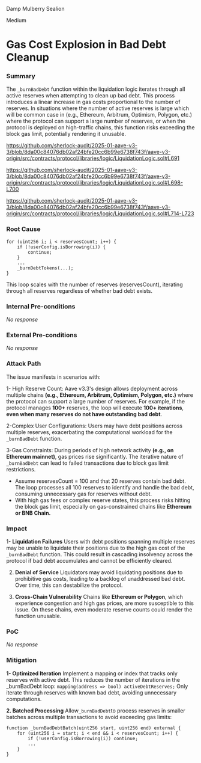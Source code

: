 Damp Mulberry Sealion

Medium

# Gas Cost Explosion in Bad Debt Cleanup

### Summary

The `_burnBadDebt` function within the liquidation logic iterates through all active reserves when attempting to clean up bad debt. This process introduces a linear increase in gas costs proportional to the number of reserves. In situations where the number of active reserves is large which will be common case in (e.g., Ethereum, Arbitrum, Optimism, Polygon, etc.) where the protocol can support a large number of reserves, or when the protocol is deployed on high-traffic chains, this function risks exceeding the block gas limit, potentially rendering it unusable.

https://github.com/sherlock-audit/2025-01-aave-v3-3/blob/8da00c84076db02af24bfe20cc6b99e6738f743f/aave-v3-origin/src/contracts/protocol/libraries/logic/LiquidationLogic.sol#L691

https://github.com/sherlock-audit/2025-01-aave-v3-3/blob/8da00c84076db02af24bfe20cc6b99e6738f743f/aave-v3-origin/src/contracts/protocol/libraries/logic/LiquidationLogic.sol#L698-L700

https://github.com/sherlock-audit/2025-01-aave-v3-3/blob/8da00c84076db02af24bfe20cc6b99e6738f743f/aave-v3-origin/src/contracts/protocol/libraries/logic/LiquidationLogic.sol#L714-L723





### Root Cause

```solidity
for (uint256 i; i < reservesCount; i++) {
    if (!userConfig.isBorrowing(i)) {
        continue;
    }
    ...
    _burnDebtTokens(...);
}

```

This loop scales with the number of reserves (reservesCount), iterating through all reserves regardless of whether bad debt exists.



### Internal Pre-conditions

_No response_

### External Pre-conditions

_No response_

### Attack Path

The issue manifests in scenarios with:

1- High Reserve Count: Aave v3.3's design allows deployment across multiple chains **(e.g., Ethereum, Arbitrum, Optimism, Polygon, etc.)** where the protocol can support a large number of reserves. For example, if the protocol manages **100+** reserves, the loop will execute **100+ iterations**, **even when many reserves do not have outstanding bad debt**.

2-Complex User Configurations: Users may have debt positions across multiple reserves, exacerbating the computational workload for the `_burnBadDebt` function.

3-Gas Constraints: During periods of high network activity **(e.g., on Ethereum mainnet)**, gas prices rise significantly. The iterative nature of `_burnBadDebt` can lead to failed transactions due to block gas limit restrictions.

- Assume reservesCount = 100 and that 20 reserves contain bad debt. The loop processes all 100 reserves to identify and handle the bad debt, consuming unnecessary gas for reserves without debt.
- With high gas fees or complex reserve states, this process risks hitting the block gas limit, especially on gas-constrained chains like **Ethereum or BNB Chain.**


### Impact

1- **Liquidation Failures**
Users with debt positions spanning multiple reserves may be unable to liquidate their positions due to the high gas cost of the` _burnBadDebt` function.
This could result in cascading insolvency across the protocol if bad debt accumulates and cannot be efficiently cleared.

2. **Denial of Service**
Liquidators may avoid liquidating positions due to prohibitive gas costs, leading to a backlog of unaddressed bad debt. Over time, this can destabilize the protocol.

3. **Cross-Chain Vulnerability**
Chains like **Ethereum or Polygon**, which experience congestion and high gas prices, are more susceptible to this issue. On these chains, even moderate reserve counts could render the function unusable.

### PoC

_No response_

### Mitigation

**1- Optimized Iteration**
Implement a mapping or index that tracks only reserves with active debt. This reduces the number of iterations in the _burnBadDebt loop:
`mapping(address => bool) activeDebtReserves;`
Only iterate through reserves with known bad debt, avoiding unnecessary computations.

**2. Batched Processing**
Allow` _burnBadDebt `to process reserves in smaller batches across multiple transactions to avoid exceeding gas limits:
```solidity
function _burnBadDebtBatch(uint256 start, uint256 end) external {
    for (uint256 i = start; i < end && i < reservesCount; i++) {
        if (!userConfig.isBorrowing(i)) continue;
        ...
    }
}
```